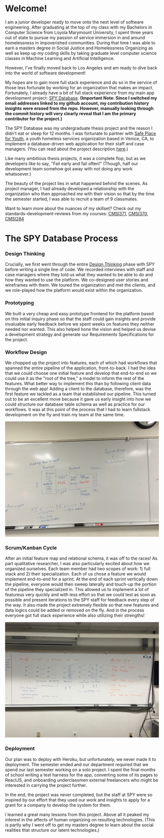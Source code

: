 # Welcome!

I am a junior developer ready to move onto the next level of software engineering. After graduating at the top of my class with my Bachelors in Computer Science from Loyola Marymount University, I spent three years out of state to pursue my passion of service immersion in and around homelessness in impoverished communities. During that time I was able to earn a masters degree in Social Justice and Homelessness Organizing as well as keep up my coding skills by taking graduate level computer science classes in Machine Learning and Artificial Intelligence.

However, I've finally moved back to Los Angeles and am ready to dive back into the world of software development!

My hopes are to gain more full stack experience and do so in the service of those less fortunate by working for an organization that makes an impact. Fortunately, I already have a bit of full stack experience from my main app development project: [SPY Database](https://github.com/cf7/SPY). __(Important Note: Since I switched my email addresses linked to my github account, my contribution history insights were erased from the repo. However, manually looking through the commit history will very clearly reveal that I am the primary contributor for the project.)__

The SPY Database was my undergraduate thesis project and the reason I didn't eat or sleep for 12 months. I was fortunate to partner with [Safe Place for Youth](https://www.safeplaceforyouth.org/), a youth homeless services organization based in Venice, CA, to implement a database-driven web application for their staff and case managers. (You can read about the project description [here](https://github.com/cf7/SPY/blob/master/docs/Project_Proposal.md).) 

Like many ambitious thesis projects, it was a complete flop, but as we developers like to say, "Fail early and fail often!" (Though, half our development team somehow got away with not doing any work whatsoever.)

The beauty of the project lies in what happened behind the scenes. As project manager, I had already developed a relationship with the organization who then approached me with their vision so that by the time the semester started, I was able to recruit a team of 9 classmates. 

Want to learn more about the nuances of my skillset? 
Check out my standards-development-reviews from my courses:
[CMSI371](https://github.com/cf7/cmsi371/blob/master/sdr-371.pdf),
[CMSI370](https://github.com/cf7/cmsi370/blob/master/sdr-370.pdf),
[CMSI284](https://github.com/cf7/cmsi284/blob/master/sdr-284.pdf)


# The SPY Database Process

### Design Thinking
Crucially, we first went through the entire [Design Thinking](https://web.stanford.edu/~mshanks/MichaelShanks/files/509554.pdf) phase with SPY before writing a single line of code. We recorded interviews with staff and case managers where they told us what they wanted to be able to do and how they wanted to use the platform. We co-designed user stories and wireframes with them. We toured the organization and met the clients, and we role-played how the platform would exist within the organization.

### Prototyping
We built a very cheap and easy prototype frontend for the platform based on this initial inquiry phase so that the staff could gain insights and provide invaluable early feedback before we spent weeks on features they neither needed nor wanted. This also helped hone the vision and helped us devise a development strategy and generate our Requirements Specifications for the project.

### Workflow Design
We chopped up the project into features, each of which had workflows that spanned the entire pipeline of the application, front-to-back. I had the idea that we could choose one initial feature and develop that end-to-end so we could use it as the "root of the tree," a model to inform the rest of the features. What better way to implement this than by following client data through the web app! Adding a client to the database, therefore, was the first feature we tackled as a team that established our pipeline. This turned out to be an excellent move because it gave us early insight into how we could structure our database table schema as well as practice for our workflows. It was at this point of the process that I had to learn fullstack development on the fly and train my team at the same time. 

![IMG_2242.JPG](https://github.com/cf7/cf7/blob/main/images/IMG_2242.JPG?raw=True)

### Scrum/Kanban Cycle
After an initial feature map and relational schema, it was off to the races! As part qualitative researcher, I was also particularly excited about how we organized ourselves. Each team member had two scopes of work: 1) full stack and 2) their specialization. Each of us chose a feature we would implement end-to-end for a sprint. At the end of each sprint vertically down the pipeline, everyone would then sweep laterally and touch-up the portion of the pipeline they specialized in. This allowed us to implement a lot of featureus very quickly and with less effort so that we could test as soon as possible and present iterations to the SPY staff for feedback every step of the way. It also made the project extremely flexible so that new features and data logics could be added or removed on the fly. And in the process everyone got full stack experience while also utilizing their strengths!

![IMG_2244.JPG](https://github.com/cf7/cf7/blob/main/images/IMG_2244.JPG?raw=True)

### Deployment

Our plan was to deploy with Heroku, but unfortunately, we never made it to deployment. The semester ended and our department required that we spend our last semester working on a solo project. I spent the final months of school writing a test harness for the app, converting some of its pages to ReactJS, and onboarding underclassmen external freelancers who might be interested in carrying the project further.

In the end, the project was never completed, but the staff at SPY were so inspired by our effort that they used our work and insights to apply for a grant for a company to develop the system for them.


I learned a great many lessons from this project. Above all it peaked my interest in the affects of human organizing on resulting technologies. (This is partly why I went off to get my masters degree to learn about the social realities that structure our latent technologies.)

